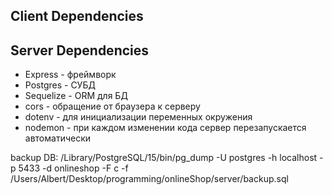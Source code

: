 ## Client Dependencies

## Server Dependencies
- Express - фреймворк
- Postgres - СУБД
- Sequelize - ORM для БД
- cors - обращение от браузера к серверу
- dotenv - для инициализации переменных окружения
- nodemon - при каждом изменении кода сервер перезапускается автоматически

backup DB:
/Library/PostgreSQL/15/bin/pg_dump -U postgres -h localhost -p 5433  -d onlineshop -F c -f /Users/Albert/Desktop/programming/onlineShop/server/backup.sql